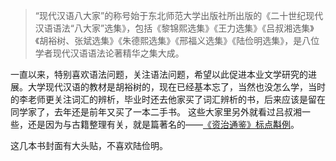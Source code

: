 > “现代汉语八大家”的称号始于东北师范大学出版社所出版的《二十世纪现代汉语语法“八大家”选集》，包括《黎锦熙选集》《王力选集》《吕叔湘选集》《胡裕树、张斌选集》《朱德熙选集》《邢福义选集》《陆俭明选集》，是八位学者现代汉语语法论著精华之集大成。

一直以来，特别喜欢语法问题，关注语法问题，希望以此促进本业文学研究的进展。大学现代汉语的教材是胡裕树的，现在已经基本忘了，当然也没怎么学，当时的李老师更关注词汇的辨析，毕业时还去他家买了词汇辨析的书，后来应该是留在同学家了，去年还是前年又买了一本二手书。
这些大家里另外就看过吕叔湘一些，还是因为与古籍整理有关，就是篇著名的——[《资治通鉴》标点斠例](https://blog.sina.com.cn/s/blog_5d0573d60101ks11.html)。

这几本书封面有大头贴，不喜欢陆俭明。
